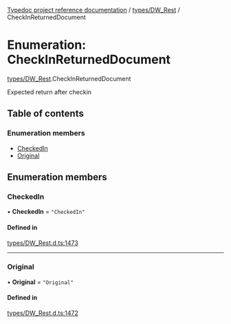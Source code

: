 [Typedoc project reference documentation](../README.md) / [types/DW_Rest](../modules/types_dw_rest.md) / CheckInReturnedDocument

# Enumeration: CheckInReturnedDocument

[types/DW_Rest](../modules/types_dw_rest.md).CheckInReturnedDocument

Expected return after checkin

## Table of contents

### Enumeration members

- [CheckedIn](types_dw_rest.checkinreturneddocument.md#checkedin)
- [Original](types_dw_rest.checkinreturneddocument.md#original)

## Enumeration members

### CheckedIn

• **CheckedIn** = `"CheckedIn"`

#### Defined in

[types/DW_Rest.d.ts:1473](https://github.com/DocuWare/REST-Sample-TS/blob/beb3ada/src/types/DW_Rest.d.ts#L1473)

___

### Original

• **Original** = `"Original"`

#### Defined in

[types/DW_Rest.d.ts:1472](https://github.com/DocuWare/REST-Sample-TS/blob/beb3ada/src/types/DW_Rest.d.ts#L1472)

